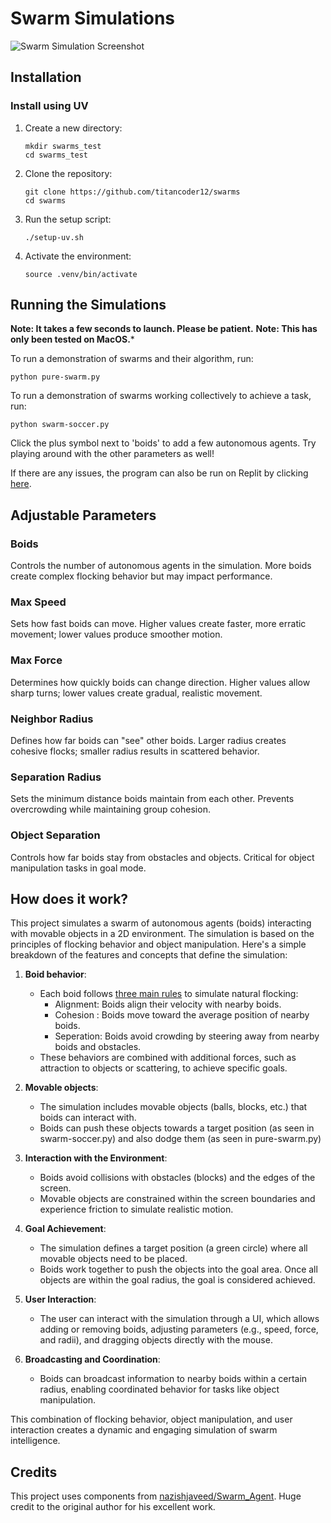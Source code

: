 # Swarm Simulations

![Swarm Simulation Screenshot](https://github.com/titancoder12/swarms/blob/main/Cover.png)

## Installation

### Install using UV
1. Create a new directory:
    ```
    mkdir swarms_test
    cd swarms_test
    ```
2. Clone the repository:
    ```
    git clone https://github.com/titancoder12/swarms
    cd swarms
    ```

3. Run the setup script:
   
   ```
   ./setup-uv.sh
   ```

4. Activate the environment:
   
   ```
   source .venv/bin/activate
   ```

## Running the Simulations
**Note: It takes a few seconds to launch. Please be patient.**
**Note: This has only been tested on MacOS.***

To run a demonstration of swarms and their algorithm, run:
```
python pure-swarm.py
```

To run a demonstration of swarms working collectively to achieve a task, run:
```
python swarm-soccer.py
```

Click the plus symbol next to 'boids' to add a few autonomous agents. Try playing around with the other parameters as well!

If there are any issues, the program can also be run on Replit by clicking [here](https://replit.com/@babytitanlin/Swarm-Simulations).

## Adjustable Parameters

### **Boids**
Controls the number of autonomous agents in the simulation. More boids create complex flocking behavior but may impact performance.

### **Max Speed**
Sets how fast boids can move. Higher values create faster, more erratic movement; lower values produce smoother motion.

### **Max Force**
Determines how quickly boids can change direction. Higher values allow sharp turns; lower values create gradual, realistic movement.

### **Neighbor Radius**
Defines how far boids can "see" other boids. Larger radius creates cohesive flocks; smaller radius results in scattered behavior.

### **Separation Radius**
Sets the minimum distance boids maintain from each other. Prevents overcrowding while maintaining group cohesion.

### **Object Separation**
Controls how far boids stay from obstacles and objects. Critical for object manipulation tasks in goal mode.

## How does it work?
This project simulates a swarm of autonomous agents (boids) interacting with movable objects in a 2D environment. The simulation is based on the principles of flocking behavior and object manipulation. Here's a simple breakdown of the features and concepts that define the simulation:
1. **Boid behavior**:
    * Each boid follows [three main rules](https://en.wikipedia.org/wiki/Boids) to simulate natural flocking:
        * Alignment: Boids align their velocity with nearby boids.
        * Cohesion : Boids move toward the average position of nearby boids.
        * Seperation: Boids avoid crowding by steering away from nearby boids and obstacles.
    * These behaviors are combined with additional forces, such as attraction to objects or scattering, to achieve specific goals.

2. **Movable objects**:
    * The simulation includes movable objects (balls, blocks, etc.) that boids can interact with.
    * Boids can push these objects towards a target position (as seen in swarm-soccer.py) and also dodge them (as seen in pure-swarm.py)

3. **Interaction with the Environment**:
    * Boids avoid collisions with obstacles (blocks) and the edges of the screen.
    * Movable objects are constrained within the screen boundaries and experience friction to simulate realistic motion.

4. **Goal Achievement**:
    * The simulation defines a target position (a green circle) where all movable objects need to be placed.
    * Boids work together to push the objects into the goal area. Once all objects are within the goal radius, the goal is considered achieved.

5. **User Interaction**:
    * The user can interact with the simulation through a UI, which allows adding or removing boids, adjusting parameters (e.g., speed, force, and radii), and dragging objects directly with the mouse.

6. **Broadcasting and Coordination**:
    * Boids can broadcast information to nearby boids within a certain radius, enabling coordinated behavior for tasks like object manipulation.

This combination of flocking behavior, object manipulation, and user interaction creates a dynamic and engaging simulation of swarm intelligence.


## Credits
This project uses components from [nazishjaveed/Swarm_Agent](https://github.com/nazishjaveed/Swarm_Agent). Huge credit to the original author for his excellent work.
